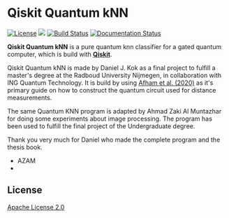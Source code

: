 # Qiskit Quantum kNN


[![License](https://img.shields.io/github/license/GroenteLepel/qiskit-quantum-knn)](https://opensource.org/licenses/Apache-2.0)
[![](https://img.shields.io/github/v/release/GroenteLepel/qiskit-quantum-knn)](https://github.com/GroenteLepel/qiskit-quantum-knn/releases/)
[![Build Status](https://img.shields.io/endpoint.svg?url=https%3A%2F%2Factions-badge.atrox.dev%2FGroenteLepel%2Fqiskit-quantum-knn%2Fbadge%3Fref%3Dmaster&style=flat)](https://actions-badge.atrox.dev/GroenteLepel/qiskit-quantum-knn/goto?ref=master)
[![Documentation Status](https://readthedocs.org/projects/qiskit-quantum-knn/badge/?version=latest)](https://qiskit-quantum-knn.readthedocs.io/en/latest/?badge=latest)


**Qiskit Quantum kNN** is a pure quantum knn classifier for a gated quantum
computer, which is build with [**Qiskit**][qiskit-github].

Qiskit Quantum kNN is made by Daniel J. Kok as a final project to fulfill a master's degree
at the Radboud University Nijmegen, in collaboration with ING Quantum 
Technology. It is build by using [Afham et al. (2020)][afham2020] as it's
primary guide on how to construct the quantum circuit used for distance
measurements.

The same Quantum KNN program is adapted by Ahmad Zaki Al Muntazhar for doing some experiments about image processing. 
The program has been used to fulfill the final project of the Undergraduate degree.  

Thank you very much for Daniel who made the complete program and the thesis book. 
- AZAM
- 
## License
[Apache License 2.0](LICENSE.txt)

[ing-home]: https://www.ing.nl/particulier/english/index.html "ING business home"
[ru-home]: https://www.ru.nl/ "RU homepage"
[qiskit-github]: https://github.com/Qiskit/qiskit
[afham2020]: https://arxiv.org/abs/2003.09187 "Quantum k-nearest neighbor machine learning algorithm"
[3]: https://qiskit.org/documentation/install.html
